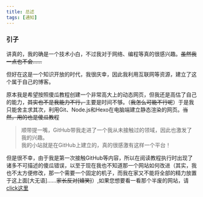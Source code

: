 ```yaml
---
title: 总述
tags: [通知]
---
```


### 引子

讲真的，我的确是一个技术小白，不过我对于网络、编程等真的很感兴趣。~~虽然我一点也不会……~~

但好在这是一个知识开放的时代，我很庆幸，因此我利用互联网等资源，建立了这个属于自己的博客。

原本我是希望按照傻瓜教程创建一个非常高大上的动态网页，但我还是高估了自己的能力，~~其实也不是我能力不行，~~主要是时间不够。（~~我怎么可能不行呢~~）于是我只能舍主求其次，利用Git、Node.js和Hexo在电脑端建立静态渲染的网页。~~当然，用的也是傻瓜教程~~
> 顺带提一嘴，GitHub带我走进了一个我从未接触过的领域，因此也激发了我的兴趣。  
> 我的小站就是在GitHub上建立的，真的很感激有这样一个平台！

但是很不幸，由于我是第一次接触GitHub等内容，所以在阅读教程执行时出现了诸多不可描述的傻瓜错误，以至于现在我也不知道那一个网站如何改进（其实，我也不太方便修改，那一个需要一个固定的机子，而我在家又不能将全部的精力放置于这上面[大无语]……~~家长反对[嬉笑]~~）,如果您想要看一看那个半废的网站，请[click这里](Luo-zoe.github.io)
